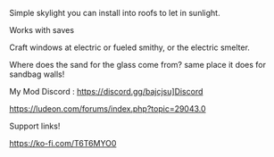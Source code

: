 Simple skylight you can install into roofs to let in sunlight.

Works with saves

Craft windows at electric or fueled smithy, or the electric smelter.

Where does the sand for the glass come from? same place it does for sandbag walls!

My Mod Discord : https://discord.gg/bajcjsu]Discord

https://ludeon.com/forums/index.php?topic=29043.0

Support links!

https://ko-fi.com/T6T6MYO0
